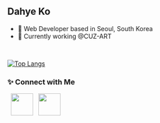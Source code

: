 <h2> Dahye Ko</h2>

- 🔭 Web Developer based in Seoul, South Korea
- 🦕 Currently working @CUZ-ART
</br>

[![Top Langs](https://github-readme-stats.vercel.app/api/top-langs/?username=hyeda1103&layout=compact&text_color=daf7dc&bg_color=151515)](https://github.com/devSouvik/github-readme-stats)


<h3> ✨ Connect with Me </h3>

<p>
&nbsp; <a href="https://www.linkedin.com/in/dahye-ko-1103/" target="_blank" rel="noopener noreferrer"><img src="https://img.icons8.com/plasticine/100/000000/linkedin.png" width="50" /></a>
&nbsp; <a href="mailto:dalgona92@gmail.com" target="_blank" rel="noopener noreferrer"><img src="https://img.icons8.com/plasticine/100/000000/gmail.png"  width="50" /></a>
</p>
